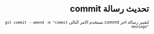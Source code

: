 # <div dir=rtl>تحديث رسالة commit</div>


<div  dir=rtl>
لتغيير رسالة اخر commit نستخدم الامر التالي <code dir=ltr>git commit --amend -m "commit message"</code>
</div>